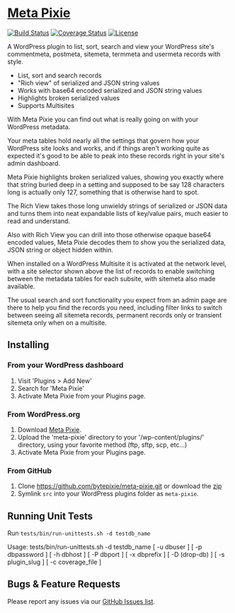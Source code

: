 # [Meta Pixie](https://wordpress.org/plugins/meta-pixie/)
[![Build Status](https://travis-ci.org/bytepixie/meta-pixie.svg?branch=develop)](https://travis-ci.org/bytepixie/meta-pixie) [![Coverage Status](https://coveralls.io/repos/github/bytepixie/meta-pixie/badge.svg?branch=develop)](https://coveralls.io/github/bytepixie/meta-pixie?branch=develop) [![License](https://img.shields.io/badge/license-GPL--2.0%2B-green.svg)](https://github.com/bytepixie/meta-pixie/blob/master/src/LICENSE.txt)

A WordPress plugin to list, sort, search and view your WordPress site's commentmeta, postmeta, sitemeta, termmeta and usermeta records with style.

* List, sort and search records
* "Rich view" of serialized and JSON string values
* Works with base64 encoded serialized and JSON string values
* Highlights broken serialized values
* Supports Multisites

With Meta Pixie you can find out what is really going on with your WordPress metadata.

Your meta tables hold nearly all the settings that govern how your WordPress site looks and works, and if things aren't working quite as expected it's good to be able to peak into these records right in your site's admin dashboard.

Meta Pixie highlights broken serialized values, showing you exactly where that string buried deep in a setting and supposed to be say 128 characters long is actually only 127, something that is otherwise hard to spot.

The Rich View takes those long unwieldy strings of serialized or JSON data and turns them into neat expandable lists of key/value pairs, much easier to read and understand.

Also with Rich View you can drill into those otherwise opaque base64 encoded values, Meta Pixie decodes them to show you the serialized data, JSON string or object hidden within.

When installed on a WordPress Multisite it is activated at the network level, with a site selector shown above the list of records to enable switching between the metadata tables for each subsite, with sitemeta also made available.

The usual search and sort functionality you expect from an admin page are there to help you find the records you need, including filter links to switch between seeing all sitemeta records, permanent records only or transient sitemeta only when on a multisite.

## Installing
### From your WordPress dashboard
1. Visit 'Plugins > Add New'
1. Search for 'Meta Pixie'
1. Activate Meta Pixie from your Plugins page.

### From WordPress.org
1. Download [Meta Pixie](https://wordpress.org/plugins/meta-pixie/).
1. Upload the 'meta-pixie' directory to your '/wp-content/plugins/' directory, using your favorite method (ftp, sftp, scp, etc...)
1. Activate Meta Pixie from your Plugins page.

### From GitHub
1. Clone https://github.com/bytepixie/meta-pixie.git or download the [zip](https://github.com/bytepixie/meta-pixie/archive/master.zip)
2. Symlink `src` into your WordPress plugins folder as `meta-pixie`.

## Running Unit Tests
Run `tests/bin/run-unittests.sh -d testdb_name`

Usage: tests/bin/run-unittests.sh -d testdb_name [ -u dbuser ] [ -p dbpassword ] [ -h dbhost ] [ -P dbport ] [ -x dbprefix ] [ -D (drop-db) ] [ -s plugin_slug ] [ -c coverage_file ]

## Bugs & Feature Requests
Please report any issues via our [GitHub Issues list](https://github.com/bytepixie/meta-pixie/issues).
